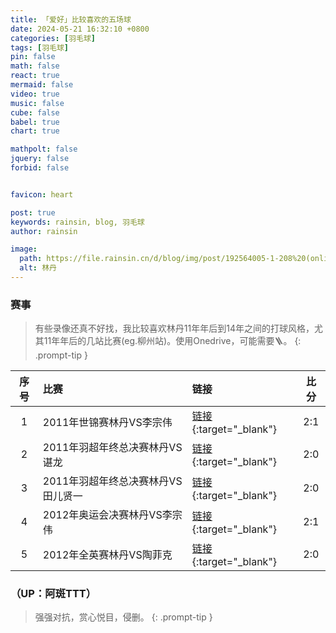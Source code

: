 ```yaml
---
title: 「爱好」比较喜欢的五场球
date: 2024-05-21 16:32:10 +0800
categories: [羽毛球]
tags: [羽毛球]
pin: false
math: false
react: true
mermaid: false
video: true
music: false
cube: false
babel: true
chart: true

mathpolt: false
jquery: false
forbid: false


favicon: heart

post: true
keywords: rainsin, blog, 羽毛球
author: rainsin

image:
  path: https://file.rainsin.cn/d/blog/img/post/192564005-1-208%20(online-video-cutter.com)~1%2000_00_00-00_00_30.gif
  alt: 林丹
---
```


<link rel="stylesheet" href="/assets/post/bwf/index.css"/>

### 赛事

> 有些录像还真不好找，我比较喜欢林丹11年年后到14年之间的打球风格，尤其11年年后的几站比赛(eg.柳州站)。使用Onedrive，可能需要🪜。
{: .prompt-tip }

| 序号 | 比赛 | 链接 | 比分 |
| :--: | :-- | :-- | :--: |
| 1 | 2011年世锦赛林丹VS李宗伟 | [链接](https://file.rainsin.cn/d/blog/video/%E6%9E%97%E4%B8%B9/11%E5%B9%B4%E7%BE%BD%E6%AF%9B%E7%90%83%E4%B8%96%E9%94%A6%E8%B5%9B%E5%86%B3%E8%B5%9B%E6%9E%97%E4%B8%B92%EF%BC%9A1%E6%9D%8E%E5%AE%97%E4%BC%9F720p.mp4){:target="_blank"} | 2:1 |
| 2 | 2011年羽超年终总决赛林丹VS谌龙 | [链接](https://file.rainsin.cn/d/blog/video/%E6%9E%97%E4%B8%B9/2011%20OSIM%20BWF%20World%20Superseries%20Finals-MS-MS%20-%20Group%20B-Dan%20Lin%20vs.%20Long%20Chen.mp4){:target="_blank"} | 2:0 |
| 3 | 2011年羽超年终总决赛林丹VS田儿贤一 | [链接](https://file.rainsin.cn/d/blog/video/%E6%9E%97%E4%B8%B9/2011%20OSIM%20BWF%20World%20Superseries%20Finals-MS-MS%20-%20Group%20B-Dan%20Lin%20vs.%20Kenichi%20Tago.mp4){:target="_blank"} | 2:0 |
| 4 | 2012年奥运会决赛林丹VS李宗伟 | [链接](https://file.rainsin.cn/d/blog/video/%E6%9E%97%E4%B8%B9/12.08.05%E4%BC%A6%E6%95%A6%E5%A5%A5%E8%BF%90%E4%BC%9A%E7%BE%BD%E6%AF%9B%E7%90%83%E7%94%B7%E5%8D%95%E5%86%B3%E8%B5%9B%E5%90%AB%E9%A2%81%E5%A5%96.mkv){:target="_blank"} | 2:1 |
| 5 | 2012年全英赛林丹VS陶菲克 | [链接](https://file.rainsin.cn/d/blog/video/%E6%9E%97%E4%B8%B9/%5B4K50FPS%5D%20-%20Lin%20Dan%20vs%20Taufik%20Hidayat%20-%202012%20All%20England%20Open%20-%20%5BRemastered%5D.mp4){:target="_blank"} | 2:0 |

### （UP：阿斑TTT）

> 强强对抗，赏心悦目，侵删。
{: .prompt-tip }

<div id="mse" style="width: 100%; aspect-ratio: 1920/1080;"></div>

<script>
window.load_event = {
    ...window.load_event,
    player_video: () => {

    let mseplayer = new Artplayer({
      container: '#mse',
      url: 'https://file.rainsin.cn/d/blog/video/%E6%9E%97%E4%B8%B9/%E3%80%90%E8%87%BB%E4%BA%AB50%E5%B8%A7%C2%B7%E5%A4%8D%E7%9B%98%E3%80%912011%E5%B9%B4%E7%9A%84%E6%9E%97%E4%B8%B9%E5%88%B0%E5%BA%95%E6%9C%89%E5%A4%9A%E5%BC%BA%EF%BC%9F%E4%B8%80%E4%B8%AA%E8%A7%86%E9%A2%91%E5%91%8A%E8%AF%89%E4%BD%A0%E7%AD%94%E6%A1%88.mp4',
      theme: "#2c9678",
        autoMini: true,
        flip: true,
        playbackRate: true,
        screenshot: true,
        hotkey: true,
        pip: true,
        mutex: true,
        fullscreen: true,
        fullscreenWeb: true,
        miniProgressBar: true,
        playsInline: true,
        setting: true,
        autoOrientation: true,
        plugins: [
        artplayerPluginDanmuku({
            danmuku: 'https://file.rainsin.cn/d/blog/video/%E6%9E%97%E4%B8%B9/%E3%80%90%E8%87%BB%E4%BA%AB50%E5%B8%A7%C2%B7%E5%A4%8D%E7%9B%98%E3%80%912011%E5%B9%B4%E7%9A%84%E6%9E%97%E4%B8%B9%E5%88%B0%E5%BA%95%E6%9C%89%E5%A4%9A%E5%BC%BA%EF%BC%9F%E4%B8%80%E4%B8%AA%E8%A7%86%E9%A2%91%E5%91%8A%E8%AF%89%E4%BD%A0%E7%AD%94%E6%A1%88.xml',

            // 以下为非必填
            speed: 5, // 弹幕持续时间，范围在[1 ~ 10]
            margin: [10, '25%'], // 弹幕上下边距，支持像素数字和百分比
            opacity: 1, // 弹幕透明度，范围在[0 ~ 1]
            color: '#FFFFFF', // 默认弹幕颜色，可以被单独弹幕项覆盖
            mode: 0, // 默认弹幕模式: 0: 滚动，1: 顶部，2: 底部
            modes: [0, 1, 2], // 弹幕可见的模式
            fontSize: 25, // 弹幕字体大小，支持像素数字和百分比
            antiOverlap: true, // 弹幕是否防重叠
            synchronousPlayback: false, // 是否同步播放速度
            mount: undefined, // 弹幕发射器挂载点, 默认为播放器控制栏中部
            heatmap: true, // 是否开启热力图
            width: 512, // 当播放器宽度小于此值时，弹幕发射器置于播放器底部
            points: [], // 热力图数据
            filter: (danmu) => danmu.text.length <= 100, // 弹幕载入前的过滤器
            beforeVisible: () => true, // 弹幕显示前的过滤器，返回 true 则可以发送
            visible: true, // 弹幕层是否可见
            emitter: true, // 是否开启弹幕发射器
            maxLength: 200, // 弹幕输入框最大长度, 范围在[1 ~ 1000]
            lockTime: 5, // 输入框锁定时间，范围在[1 ~ 60]
            theme: 'dark', // 弹幕主题，支持 dark 和 light，只在自定义挂载时生效
            OPACITY: {}, // 不透明度配置项
            FONT_SIZE: {}, // 弹幕字号配置项
            MARGIN: {}, // 显示区域配置项
            SPEED: {}, // 弹幕速度配置项
            COLOR: [], // 颜色列表配置项

            // 手动发送弹幕前的过滤器，返回 true 则可以发送，可以做存库处理
            beforeEmit(danmu) {
               return new Promise((resolve) => {
                    console.log(danmu);
                    setTimeout(() => {
                        resolve(true);
                    }, 1000);
               });
            },
        }),
    ],
    });
    }
}
</script>
